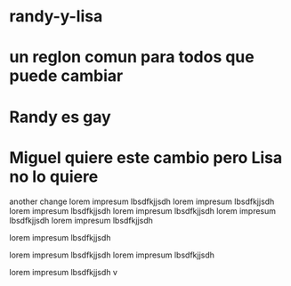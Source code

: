 # randy-y-lisa


# un reglon comun para todos que puede cambiar
# Randy es gay
# Miguel quiere este cambio pero Lisa no lo quiere



another change
lorem impresum lbsdfkjjsdh
lorem impresum lbsdfkjjsdh
lorem impresum lbsdfkjjsdh
lorem impresum lbsdfkjjsdh
lorem impresum lbsdfkjjsdh
lorem impresum lbsdfkjjsdh

lorem impresum lbsdfkjjsdh

lorem impresum lbsdfkjjsdh
lorem impresum lbsdfkjjsdh

lorem impresum lbsdfkjjsdh
v

